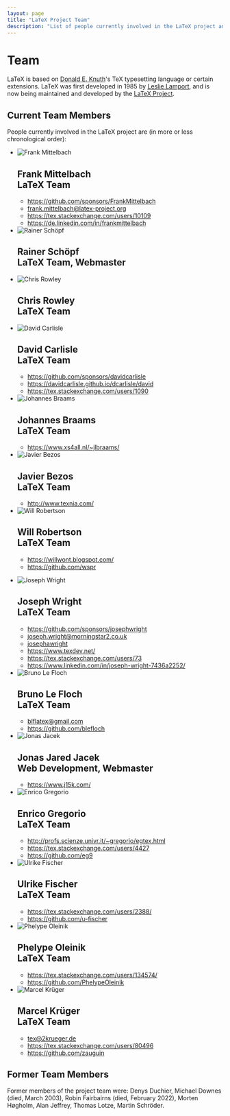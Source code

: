 ```yaml
---
layout: page
title: "LaTeX Project Team"
description: "List of people currently involved in the LaTeX project and a list of people who have been involved in the LaTeX project. The LaTeX team page."
---
```


# Team

LaTeX is based on [Donald E. Knuth](https://en.wikipedia.org/wiki/Donald_Knuth)'s TeX typesetting language or certain extensions. LaTeX was first developed in 1985 by [Leslie Lamport](https://en.wikipedia.org/wiki/Leslie_Lamport), and is now being maintained and developed by the [LaTeX Project]({{site.baseurl}}/latex3/). 

<h2>Current Team Members</h2>

People currently involved in the LaTeX project are (in more or less chronological order): 

<div class="row">
<div class="col cell1of2">
<ul class="team">
  <li id="frank-mittelbach">
    <img src="frank-mittelbach.jpg" alt="Frank Mittelbach">
    <h2>Frank Mittelbach <br><span class="role">LaTeX Team</span></h2>
    <ul class="team">
      <li><a href="https://github.com/sponsors/FrankMittelbach"><span class="fa fa-github-square"></span>https://github.com/sponsors/FrankMittelbach</a></li>
      <li><a href="mailto:frank.mittelbach@latex-project.org"><span class="fa fa-envelope-square"></span>frank.mittelbach@latex-project.org</a></li>
      <li><a href="https://tex.stackexchange.com/users/10109/frank-mittelbach"><span class="fa fa-stack-exchange"></span>https://tex.stackexchange.com/users/10109</a></li>
      <li><a href="https://de.linkedin.com/in/frankmittelbach"><span class="fa fa-linkedin-square"></span>https://de.linkedin.com/in/frankmittelbach</a></li>
    </ul>
  </li>
  <li id="rainer-schoepf">
    <img src="rainer-schoepf.jpg" alt="Rainer Schöpf">
    <h2>Rainer Schöpf <br><span class="role">LaTeX Team, Webmaster</span></h2>
  </li>
  <li id="chris-rowley">
    <img src="chris-rowley.jpg" alt="Chris Rowley">
    <h2>Chris Rowley <br><span class="role">LaTeX Team</span></h2>
  </li>
  <li id="david-carlisle">
    <img src="david-carlisle.jpg" alt="David Carlisle">
    <h2>David Carlisle <br><span class="role">LaTeX Team</span></h2>
    <ul class="team">
      <li><a href="https://github.com/sponsors/davidcarlisle"><span class="fa fa-github-square"></span>https://github.com/sponsors/davidcarlisle</a></li>
      <li><a href="https://davidcarlisle.github.io/dcarlisle/david"><span class="fa fa-external-link-square"></span>https://davidcarlisle.github.io/dcarlisle/david</a></li>
      <li><a href="https://tex.stackexchange.com/users/1090/david-carlisle"><span class="fa fa-stack-exchange"></span>https://tex.stackexchange.com/users/1090</a></li>
    </ul>
  </li>
  <li id="johannes-braams">
    <img src="johannes-braams.jpg" alt="Johannes Braams">
    <h2>Johannes Braams <br><span class="role">LaTeX Team</span></h2>
    <ul class="team">
      <li><a href="https://www.xs4all.nl/~jlbraams/"><span class="fa fa-external-link-square"></span>https://www.xs4all.nl/~jlbraams/</a></li>
    </ul>
  </li>
  <li id="javier-bezos">
    <img src="javier-bezos.jpg" alt="Javier Bezos">
    <h2>Javier Bezos <br><span class="role">LaTeX Team</span></h2>
    <ul class="team">
      <li><a href="http://www.texnia.com/"><span class="fa fa-external-link-square"></span>http://www.texnia.com/</a></li>
    </ul>
  </li>
  <li id="will-robertson">
    <img src="will-robertson.jpg" alt="Will Robertson">
    <h2>Will Robertson <br><span class="role">LaTeX Team</span></h2>
    <ul class="team">
      <li><a href="https://willwont.blogspot.com/"><span class="fa fa-external-link-square"></span>https://willwont.blogspot.com/</a></li>
      <li><a href="https://github.com/wspr"><span class="fa fa-github-square"></span>https://github.com/wspr</a></li>
    </ul>
  </li>
</ul>
</div>

<div class="col cell1of2">
<ul class="team">
  <li id="joseph-wright">
    <img src="joseph-wright.jpg" alt="Joseph Wright">
    <h2>Joseph Wright <br><span class="role">LaTeX Team</span></h2>
    <ul class="team">
      <li><a href="https://github.com/sponsors/josephwright"><span class="fa fa-github-square"></span>https://github.com/sponsors/josephwright</a></li>
      <li><a href="mailto:joseph.wright@morningstar2.co.uk"><span class="fa fa-envelope-square"></span>joseph.wright@morningstar2.co.uk</a></li>
      <li><a href="skype:josephawright"><span class="fa fa-skype"></span>josephawright</a></li>
      <li><a href="https://www.texdev.net/"><span class="fa fa-external-link-square"></span>https://www.texdev.net/</a></li>
      <li><a href="https://tex.stackexchange.com/users/73/joseph-wright"><span class="fa fa-stack-exchange"></span>https://tex.stackexchange.com/users/73</a></li>
      <li><a href="https://www.linkedin.com/in/joseph-wright-7436a2252/"><span class="fa fa-linkedin-square"></span>https://www.linkedin.com/in/joseph-wright-7436a2252/</a></li>
    </ul>
  </li>
  <li id="bruno-le-floch">
    <img src="bruno-le-floch.jpg" alt="Bruno Le Floch">
    <h2>Bruno Le Floch <br><span class="role">LaTeX Team</span></h2>
    <ul class="team">
      <li><a href="mailto:blflatex@gmail.com"><span class="fa fa-envelope-square"></span>blflatex@gmail.com</a></li>
      <li><a href="https://github.com/blefloch"><span class="fa fa-github-square"></span>https://github.com/blefloch</a></li>
    </ul>
  </li>
  <li id="jonas-jacek">
    <img src="jonas-jared-jacek.jpg" alt="Jonas Jacek">
    <h2>Jonas Jared Jacek <br><span class="role">Web Development, Webmaster</span></h2>
    <ul class="team">
      <li><a href="https://www.j15k.com/"><span class="fa fa-external-link-square"></span>https://www.j15k.com/</a></li>
    </ul>
  </li>
  <li id="enrico-gregorio">
    <img src="enrico-gregorio.jpg" alt="Enrico Gregorio">
    <h2>Enrico Gregorio <br><span class="role">LaTeX Team</span></h2>
    <ul class="team">
      <li><a href="http://profs.scienze.univr.it/~gregorio/egtex.html"><span class="fa fa-external-link-square"></span>http://profs.scienze.univr.it/~gregorio/egtex.html</a></li>
      <li><a href="https://tex.stackexchange.com/users/4427/egreg"><span class="fa fa-stack-exchange"></span>https://tex.stackexchange.com/users/4427</a></li>
      <li><a href="https://github.com/eg9"><span class="fa fa-github-square"></span>https://github.com/eg9</a></li>
    </ul>
  </li>
  <li id="ulrike-fischer">
    <img src="ulrike-fischer.jpg" alt="Ulrike Fischer">
    <h2>Ulrike Fischer <br><span class="role">LaTeX Team</span></h2>
    <ul class="team">
      <li><a href="https://tex.stackexchange.com/users/2388/ulrike-fischer"><span class="fa fa-stack-exchange"></span>https://tex.stackexchange.com/users/2388/</a></li>
      <li><a href="https://github.com/u-fischer"><span class="fa fa-github-square"></span>https://github.com/u-fischer</a></li>
    </ul>
  </li>
  <li id="phelype-oleinik">
    <img src="phelype-oleinik2.png" alt="Phelype Oleinik">
    <h2>Phelype Oleinik <br><span class="role">LaTeX Team</span></h2>
    <ul class="team">
      <li><a href="https://tex.stackexchange.com/users/134574/phelype-oleinik"><span class="fa fa-stack-exchange"></span>https://tex.stackexchange.com/users/134574/</a></li>
      <li><a href="https://github.com/PhelypeOleinik"><span class="fa fa-github-square"></span>https://github.com/PhelypeOleinik</a></li>
    </ul>
  </li>
  <li id="marcel-krueger">
    <img src="marcel-krueger.jpg" alt="Marcel Krüger">
    <h2>Marcel Krüger <br><span class="role">LaTeX Team</span></h2>
    <ul class="team">
      <li><a href="mailto:tex@2krueger.de"><span class="fa fa-envelope-square"></span>tex@2krueger.de</a></li>
      <li><a href="https://tex.stackexchange.com/users/80496/marcel-kr%c3%bcger"><span class="fa fa-stack-exchange"></span>https://tex.stackexchange.com/users/80496</a></li>
      <li><a href="https://github.com/zauguin"><span class="fa fa-github-square"></span>https://github.com/zauguin</a></li>
    </ul>
  </li>
</ul>
</div>
</div>



<h2>Former Team Members</h2>
<p>Former members of the project team were: Denys Duchier, Michael Downes (died, March 2003), Robin Fairbairns (died, February 2022), Morten Høgholm, Alan Jeffrey, Thomas Lotze, Martin Schröder.</p>

    
<div class="row">
  <div class="col cell1of2">
  </div>
</div>
